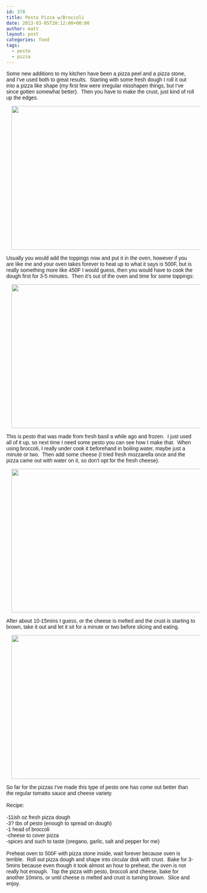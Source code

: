 ```yaml
---
id: 378
title: Pesto Pizza w/Broccoli
date: 2013-03-05T20:12:00+00:00
author: matt
layout: post
categories: food
tags:
  - pesto
  - pizza
---
```

<span style="font-family: Arial, Helvetica, sans-serif;">Some new additions to my kitchen have been a pizza peel and a pizza stone, and I&#8217;ve used both to great results. &nbsp;Starting with some fresh dough I roll it out into a pizza like shape (my first few were irregular&nbsp;misshapen&nbsp;things, but I&#8217;ve since gotten somewhat better). &nbsp;Then you have to make the crust, just kind of roll up the edges.</span>

<div style="clear: both; text-align: center;">
  <a href="http://2.bp.blogspot.com/-wCpLaS4dqyk/UTaUx8awPcI/AAAAAAAAAic/3tLONzJthwE/s1600/IMAG0131.jpg" style="margin-left: 1em; margin-right: 1em;"><span style="font-family: Arial, Helvetica, sans-serif;"><img border="0" height="382" src="http://2.bp.blogspot.com/-wCpLaS4dqyk/UTaUx8awPcI/AAAAAAAAAic/3tLONzJthwE/s640/IMAG0131.jpg" width="640" /></span></a>
</div>

<span style="font-family: Arial, Helvetica, sans-serif;">Usually you would add the toppings now and put it in the oven, however if you are like me and your oven takes forever to heat up to what it says is 500F, but is really something more like 450F I would guess, then you would have to cook the dough first for 3-5 minutes. &nbsp;Then it&#8217;s out of the oven and time for some toppings:</span>

<div style="clear: both; text-align: center;">
  <a href="http://1.bp.blogspot.com/-n_t8swjOBfI/UTaVZJlH56I/AAAAAAAAAik/ge5kB72Jt9Q/s1600/IMAG0134.jpg" style="margin-left: 1em; margin-right: 1em;"><span style="font-family: Arial, Helvetica, sans-serif;"><img border="0" height="382" src="http://1.bp.blogspot.com/-n_t8swjOBfI/UTaVZJlH56I/AAAAAAAAAik/ge5kB72Jt9Q/s640/IMAG0134.jpg" width="640" /></span></a>
</div>

<span style="font-family: Arial, Helvetica, sans-serif;">This is pesto that was made from fresh basil a while ago and frozen. &nbsp;I just used all of it up, so next time I need some pesto you can see how I make that. &nbsp;When using broccoli, I really&nbsp;under cook&nbsp;it beforehand in boiling water, maybe just a minute or two. &nbsp;Then add some cheese (I tried fresh&nbsp;mozzarella&nbsp;once and the pizza came out with water on it, so don&#8217;t opt for the fresh cheese).</span>

<div style="clear: both; text-align: center;">
  <a href="http://4.bp.blogspot.com/-VWCSmJBX-Hk/UTaWEmk7kKI/AAAAAAAAAis/42mEY_Sw9j0/s1600/IMAG0136.jpg" style="margin-left: 1em; margin-right: 1em;"><span style="font-family: Arial, Helvetica, sans-serif;"><img border="0" height="382" src="http://4.bp.blogspot.com/-VWCSmJBX-Hk/UTaWEmk7kKI/AAAAAAAAAis/42mEY_Sw9j0/s640/IMAG0136.jpg" width="640" /></span></a>
</div>

<span style="font-family: Arial, Helvetica, sans-serif;">After about 10-15mins I guess, or the cheese is melted and the crust is starting to brown, take it out and let it sit for a minute or two before slicing and eating.</span>

<div style="clear: both; text-align: center;">
  <a href="http://1.bp.blogspot.com/-QFOtrYFeLag/UTaWX0EwBfI/AAAAAAAAAi0/Jj52Gdn7bkY/s1600/IMAG0138.jpg" style="margin-left: 1em; margin-right: 1em;"><span style="font-family: Arial, Helvetica, sans-serif;"><img border="0" height="382" src="http://1.bp.blogspot.com/-QFOtrYFeLag/UTaWX0EwBfI/AAAAAAAAAi0/Jj52Gdn7bkY/s640/IMAG0138.jpg" width="640" /></span></a>
</div>

<span style="font-family: Arial, Helvetica, sans-serif;">So far for the pizzas I&#8217;ve made this type of pesto one has come out better than the regular tomatto sauce and cheese variety.</span>  
<span style="font-family: Arial, Helvetica, sans-serif;"><br /></span><span style="font-family: Arial, Helvetica, sans-serif;">Recipe:</span>  
<span style="font-family: Arial, Helvetica, sans-serif;"><br /></span><span style="font-family: Arial, Helvetica, sans-serif;">-11ish oz fresh pizza dough</span>  
<span style="font-family: Arial, Helvetica, sans-serif;">-3? tbs of pesto (enough to spread on dough)</span>  
<span style="font-family: Arial, Helvetica, sans-serif;">-1 head of broccoli</span>  
<span style="font-family: Arial, Helvetica, sans-serif;">-cheese to cover pizza</span>  
<span style="font-family: Arial, Helvetica, sans-serif;">-spices and such to taste (oregano, garlic, salt and pepper for me)</span>  
<span style="font-family: Arial, Helvetica, sans-serif;"><br /></span><span style="font-family: Arial, Helvetica, sans-serif;">Preheat oven to 500F with pizza stone inside, wait forever because oven is terrible. &nbsp;Roll out pizza dough and shape into circular disk with crust. &nbsp;Bake for 3-5mins because even though it took almost an hour to preheat, the oven is not really hot enough. &nbsp;Top the pizza with pesto, broccoli and cheese, bake for another 10mins, or until cheese is melted and crust is turning brown. &nbsp;Slice and enjoy.</span>
